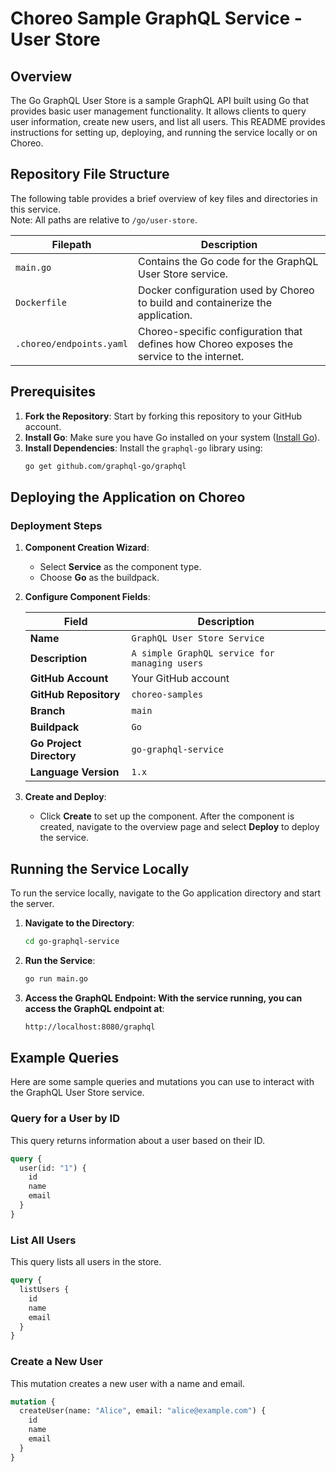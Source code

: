 # Choreo Sample GraphQL Service - User Store

## Overview

The Go GraphQL User Store is a sample GraphQL API built using Go that provides basic user management functionality. It allows clients to query user information, create new users, and list all users. This README provides instructions for setting up, deploying, and running the service locally or on Choreo.

## Repository File Structure

The following table provides a brief overview of key files and directories in this service.  
Note: All paths are relative to `/go/user-store`.

| Filepath               | Description                                                                                                                           |
| ---------------------- | ------------------------------------------------------------------------------------------------------------------------------------- |
| `main.go`              | Contains the Go code for the GraphQL User Store service.                                                                              |
| `Dockerfile`           | Docker configuration used by Choreo to build and containerize the application.                                                        |
| `.choreo/endpoints.yaml` | Choreo-specific configuration that defines how Choreo exposes the service to the internet.                                           |


## Prerequisites

1. **Fork the Repository**: Start by forking this repository to your GitHub account.
2. **Install Go**: Make sure you have Go installed on your system ([Install Go](https://golang.org/doc/install)).
3. **Install Dependencies**: Install the `graphql-go` library using:
   ```bash
   go get github.com/graphql-go/graphql
## Deploying the Application on Choreo

### Deployment Steps

1. **Component Creation Wizard**:
   - Select **Service** as the component type.
   - Choose **Go** as the buildpack.

2. **Configure Component Fields**:

    | **Field**             | **Description**                               |
    |-----------------------|-----------------------------------------------|
    | **Name**              | `GraphQL User Store Service`                          |
    | **Description**       | `A simple GraphQL service for managing users` |
    | **GitHub Account**    | Your GitHub account                           |
    | **GitHub Repository** | `choreo-samples`                              |
    | **Branch**            | `main`                                        |
    | **Buildpack**         | `Go`                                          |
    | **Go Project Directory** | `go-graphql-service`                              |
    | **Language Version**  | `1.x`                                         |

3. **Create and Deploy**:
   - Click **Create** to set up the component. After the component is created, navigate to the overview page and select **Deploy** to deploy the service.

## Running the Service Locally

To run the service locally, navigate to the Go application directory and start the server.

1. **Navigate to the Directory**:
   ```bash
   cd go-graphql-service
2. **Run the Service**:
    ```bash
    go run main.go
3. **Access the GraphQL Endpoint: With the service running, you can access the GraphQL endpoint at**:
    ```bash
    http://localhost:8080/graphql
## Example Queries

Here are some sample queries and mutations you can use to interact with the GraphQL User Store service.

### Query for a User by ID
This query returns information about a user based on their ID.

```graphql
query {
  user(id: "1") {
    id
    name
    email
  }
}
```
### List All Users
This query lists all users in the store.

```graphql
query {
  listUsers {
    id
    name
    email
  }
}
```
### Create a New User
This mutation creates a new user with a name and email.

```graphql
mutation {
  createUser(name: "Alice", email: "alice@example.com") {
    id
    name
    email
  }
}
```